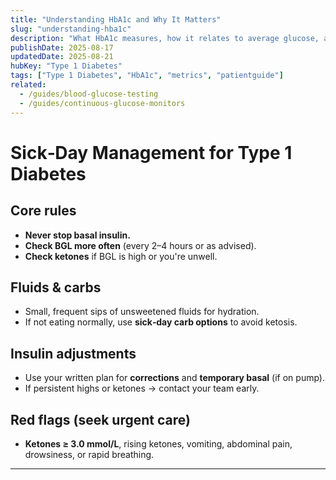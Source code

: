 ```yaml
---
title: "Understanding HbA1c and Why It Matters"
slug: "understanding-hba1c"
description: "What HbA1c measures, how it relates to average glucose, and why time-in-range also matters."
publishDate: 2025-08-17
updatedDate: 2025-08-21
hubKey: "Type 1 Diabetes"
tags: ["Type 1 Diabetes", "HbA1c", "metrics", "patientguide"]
related:
  - /guides/blood-glucose-testing
  - /guides/continuous-glucose-monitors
---
```



# Sick‑Day Management for Type 1 Diabetes

## Core rules
- **Never stop basal insulin.**
- **Check BGL more often** (every 2–4 hours or as advised).
- **Check ketones** if BGL is high or you're unwell.

## Fluids & carbs
- Small, frequent sips of unsweetened fluids for hydration.
- If not eating normally, use **sick‑day carb options** to avoid ketosis.

## Insulin adjustments
- Use your written plan for **corrections** and **temporary basal** (if on pump).
- If persistent highs or ketones → contact your team early.

## Red flags (seek urgent care)
- **Ketones ≥ 3.0 mmol/L**, rising ketones, vomiting, abdominal pain, drowsiness, or rapid breathing.


---
